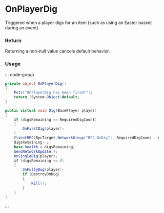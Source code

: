 # OnPlayerDig
<Badge type="info" text="Player"/><Badge type="danger" text="Carbon Compatible"/><Badge type="warning" text="Oxide Compatible"/>
Triggered when a player digs for an item (such as using an Easter basket during an event).

### Return
Returning a non-null value cancels default behavior.

### Usage
::: code-group
```csharp [Example]
private object OnPlayerDig()
{
	Puts("OnPlayerDig has been fired!");
	return (System.Object)default;
}
```
```csharp [Source — Assembly-CSharp @ BaseDiggableEntity]
public virtual void Dig(BasePlayer player)
{
	if (digsRemaining == RequiredDigCount)
	{
		OnFirstDig(player);
	}
	ClientRPC(RpcTarget.NetworkGroup("RPC_OnDig"), RequiredDigCount - digsRemaining, RequiredDigCount);
	digsRemaining--;
	base.health = digsRemaining;
	SendNetworkUpdate();
	OnSingleDig(player);
	if (digsRemaining <= 0)
	{
		OnFullyDug(player);
		if (DestroyOnDug)
		{
			Kill();
		}
	}
}

```
:::
